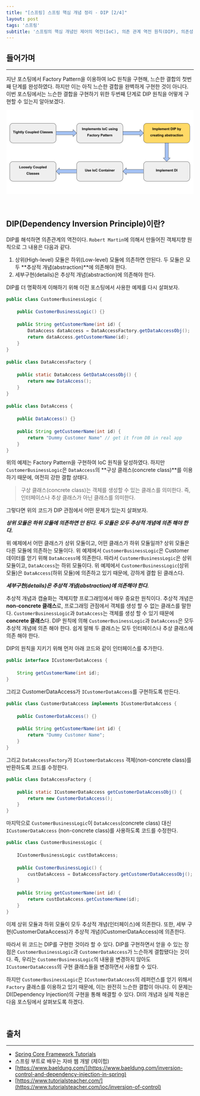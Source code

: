 ```yaml
---
title: "[스프링] 스프링 핵심 개념 정리 - DIP [2/4]"
layout: post
tags: '스프링'
subtitle: '스프링의 핵심 개념인 제어의 역전(IoC), 의존 관계 역전 원칙(DIP), 의존성 주입(DI)을 학습한다.'
---
```


## 들어가며
---
지난 포스팅에서 Factory Pattern을 이용하여 IoC 원칙을 구현해, 느슨한 결합의 첫번째 단계를 완성하였다. 하지만 이는 아직 느슨한 결합을 완벽하게 구현한 것이 아니다. 이번 포스팅에서는 느슨한 결합을 구현하기 위한 두번째 단계로 DIP 원칙을 어떻게 구현할 수 있는지 알아보겠다.

![get-loosely-coupled-class](/images/spring-dip-1.png)

&nbsp;
## DIP(Dependency Inversion Principle)이란?
DIP를 해석하면 의존관계의 역전이다. `Robert Martin`에 의해서 만들어진 객체지향 원칙으로 그 내용은 다음과 같다.

1. 상위(High-level) 모듈은 하위(Low-level) 모듈에 의존하면 안된다. 두 모듈은 모두 **추상적 개념(abstraction)**에 의존해야 한다.
2. 세부구현(details)은 추상적 개념(abstraction)에 의존해야 한다.

DIP를 더 명확하게 이해하기 위해 이전 포스팅에서 사용한 예제를 다시 살펴보자.

```java
public class CustomerBusinessLogic {
    
    public CustomerBusinessLogic() {}

    public String getCustomerName(int id) {
        DataAccess dataAccess = DataAccessFactory.getDataAccessObj();
        return dataAccess.getCustomerName(id);
    }
}

public class DataAccessFactory {

    public static DataAccess GetDataAccessObj() {
        return new DataAccess();
    }
}

public class DataAccess {
    
    public DataAccess() {}

    public String getCustomerName(int id) {
        return "Dummy Customer Name" // get it from DB in real app
    }
}
```

위의 예제는 Factory Pattern을 구현하여 IoC 원칙을 달성하였다. 하지만 `CustomerBusinessLogic`은 `DataAccess`의 **구상 클래스(concrete class)**를 이용하기 때문에, 여전히 강한 결합 상태다.

> 구상 클래스(concrete class)는 객체를 생성할 수 있는 클래스를 의미한다. 즉, 인터페이스나 추상 클래스가 아닌 클래스를 의미한다.

그렇다면 위의 코드가 DIP 관점에서 어떤 문제가 있는지 살펴보자.

***상위 모듈은 하위 모듈에 의존하면 안 된다. 두 모듈은 모두 추상적 개념에 의존 해야 한다.***

위 예제에서 어떤 클래스가 상위 모듈이고, 어떤 클래스가 하위 모듈일까? 상위 모듈은 다른 모듈에 의존하는 모듈이다. 위 예제에서 `CustomerBusinessLogic`은 Customer 데이터를 얻기 위해 `DataAccess`에 의존한다. 따라서 `CustomerBusinessLogic`은 상위 모듈이고, `DataAccess`는 하위 모듈이다. 위 예제에서 `CustomerBusinessLogic`(상위 모듈)은 `DataAccess`(하위 모듈)에 의존하고 있기 때문에, 강하게 결합 된 클래스다.

***세부구현(details)은 추상적 개념(abstraction)에 의존해야 한다.*** 

추상적 개념과 캡슐화는 객체지향 프로그래밍에서 매우 중요한 원칙이다. 추상적 개념은 **non-concrete 클래스**로, 프로그래밍 관점에서 객체를 생성 할 수 없는 클래스를 말한다. `CustomerBusinessLogic`과 `DataAccess`는 객체를 생성 할 수 있기 때문에 **concrete 클래스**다. DIP 원칙에 의해 `CustomerBusinessLogic`과 `DataAccess`은 모두 추상적 개념에 의존 해야 한다. 쉽게 말해 두 클래스는 모두 인터페이스나 추상 클래스에 의존 해야 한다.

DIP의 원칙을 지키기 위해 먼저 아래 코드와 같이 인터페이스를 추가한다.

```java
public interface ICustomerDataAccess {

    String getCustomerName(int id);
}
```

그리고 CustomerDataAccess가 `ICustomerDataAccess`를 구현하도록 만든다.

```java
public class CustomerDataAccess implements ICustomerDataAccess {
    
    public CustomerDataAccess() {}

    public String getCustomerName(int id) {
        return "Dummy Customer Name";
    }
}
```

그리고 `DataAccessFactory`가 `ICustomerDataAccess` 객체(non-concrete class)를 반환하도록 코드를 수정한다.

```java
public class DataAccessFactory {

    public static ICustomerDataAccess getCustomerDataAccessObj() {
        return new CustomerDataAccess();
    }
}
```

마지막으로 `CustomerBusinessLogic`이 `DataAccess`(concrete class) 대신 `ICustomerDataAccess` (non-concrete class)를 사용하도록 코드를 수정한다.

```java
public class CustomerBusinessLogic {

    ICustomerBusinessLogic custDataAccess;

    public CustomerBusinessLogic() {
        custDataAccess = DataAccessFactory.getCustomerDataAccessObj();
    }

    public String getCustomerName(int id) {
        return custDataAccess.getCustomerName(id);
    }
}
```

이제 상위 모듈과 하위 모듈이 모두 추상적 개념(인터페이스)에 의존한다. 또한, 세부 구현(CustomerDataAccess)가 추상적 개념(ICustomerDataAccess)에 의존한다.

따라서 위 코드는 DIP를 구현한 것이라 할 수 있다. DIP를 구현하면서 얻을 수 있는 장점은 `CustomerBusinessLogic`과 `CustomerDataAccess`가 느슨하게 결합됐다는 것이다. 즉, 우리는 `CustomerBusinessLogic`의 내용을 변경하지 않아도 `ICustomerDataAccess`의 구현 클래스들을 변경하면서 사용할 수 있다.

하지만 `CustomerBusinessLogic`은 `ICustomerDataAccess`의 레퍼런스를 얻기 위해서 `Factory` 클래스를 이용하고 있기 때문에, 이는 완전히 느슨한 결합이 아니다. 이 문제는 DI(Dependency Injection)의 구현을 통해 해결할 수 있다. DI의 개념과 실제 적용은 다음 포스팅에서 살펴보도록 하겠다.


&nbsp;
## 출처
---
- [Spring Core Framework Tutorials](https://www.journaldev.com/2888/spring-tutorial-spring-core-tutorial)
- 스프링 부트로 배우는 자바 웹 개발 (제이펍)
- [https://www.baeldung.com/](https://www.baeldung.com/inversion-control-and-dependency-injection-in-spring)
- [https://www.tutorialsteacher.com/](https://www.tutorialsteacher.com/ioc/inversion-of-control)
